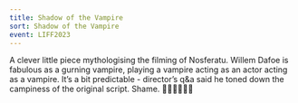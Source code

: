 ```yaml
---
title: Shadow of the Vampire
sort: Shadow of the Vampire
event: LIFF2023
---
```


A clever little piece mythologising the filming of Nosferatu. Willem Dafoe is fabulous as a gurning vampire, playing a vampire acting as an actor acting as a vampire. It’s a bit predictable - director’s q&a said he toned down the campiness of the original script. Shame. 🧛‍♂️🧛‍♂️🧛‍♂️  
